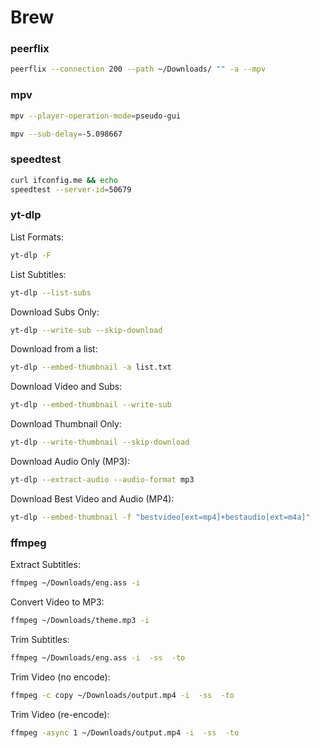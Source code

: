 # Brew

### peerflix
```bash
peerflix --connection 200 --path ~/Downloads/ "" -a --mpv
```

### mpv
```bash
mpv --player-operation-mode=pseudo-gui
```
```bash
mpv --sub-delay=-5.098667 
```

### speedtest
```bash
curl ifconfig.me && echo
speedtest --server-id=50679
```

### yt-dlp
List Formats:
```bash
yt-dlp -F 
```
List Subtitles:
```bash
yt-dlp --list-subs 
```
Download Subs Only:
```bash
yt-dlp --write-sub --skip-download 
```
Download from a list:
```bash
yt-dlp --embed-thumbnail -a list.txt
```
Download Video and Subs:
```bash
yt-dlp --embed-thumbnail --write-sub 
```
Download Thumbnail Only:
```bash
yt-dlp --write-thumbnail --skip-download 
```
Download Audio Only (MP3):
```bash
yt-dlp --extract-audio --audio-format mp3 
```
Download Best Video and Audio (MP4):
```bash
yt-dlp --embed-thumbnail -f "bestvideo[ext=mp4]+bestaudio[ext=m4a]" 
```

### ffmpeg
Extract Subtitles:
```bash
ffmpeg ~/Downloads/eng.ass -i 
```
Convert Video to MP3:
```bash
ffmpeg ~/Downloads/theme.mp3 -i 
```
Trim Subtitles:
```bash
ffmpeg ~/Downloads/eng.ass -i  -ss  -to 
```
Trim Video (no encode):
```bash
ffmpeg -c copy ~/Downloads/output.mp4 -i  -ss  -to 
```
Trim Video (re-encode):
```bash
ffmpeg -async 1 ~/Downloads/output.mp4 -i  -ss  -to 
```
